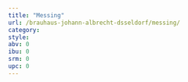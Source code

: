 ```yaml
---
title: "Messing"
url: /brauhaus-johann-albrecht-dsseldorf/messing/
category: 
style: 
abv: 0
ibu: 0
srm: 0
upc: 0
---
```


